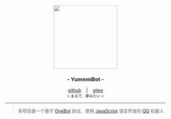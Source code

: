 <div align="center">
    <img src="https://docs.littlemaple.club/public/images/avatar/logo.png" width="200"/>
    <h3>
        - YumemiBot -
    </h3>
    <span>
        <a href="https://github.com/dcyuki/YumemiBot" target="_blank">github</a>
    </span> 
    &nbsp;&nbsp; | &nbsp;&nbsp;
    <span>
        <a href="https://gitee.com/Dc_Yuki/YumemiBot" target="_blank">gitee</a>
    </span> <br />
    <small> &gt; まるで、夢みたい &lt; </small> <br />
</div>

*****

> 本项目是一个基于 [OneBot](https://github.com/howmanybots/onebot) 协议，使用 [JavaScript](https://www.javascript.com/) 语言开发的 [QQ](https://im.qq.com/) 机器人